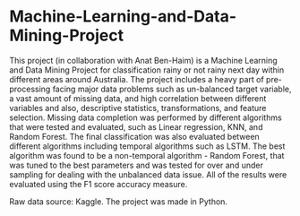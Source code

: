 # Machine-Learning-and-Data-Mining-Project
This project (in collaboration with Anat Ben-Haim) is a Machine Learning and Data Mining Project for classification rainy or not rainy next day
within different areas around Australia.
The project includes a heavy part of pre-processing facing major data problems such as un-balanced target variable, a vast amount of missing data, and high correlation between different variables and also, descriptive statistics, transformations, and feature selection.
Missing data completion was performed by different algorithms that were tested and evaluated, such as Linear regression, KNN, and Random Forest.
The final classification was also evaluated between different algorithms including temporal algorithms such as LSTM.
The best algorithm was found to be a non-temporal algorithm - Random Forest, that was tuned to the best parameters and was tested for over and under sampling for dealing with the unbalanced data issue.
All of the results were evaluated using the F1 score accuracy measure.

Raw data source: Kaggle.
The project was made in Python.
